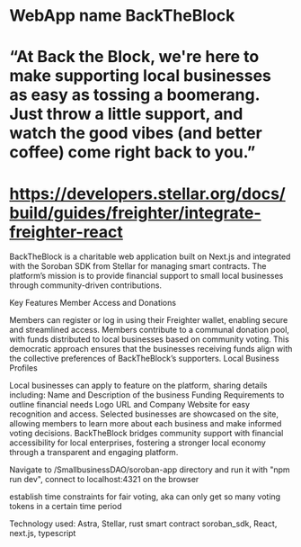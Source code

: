 # WebApp name BackTheBlock

# “At Back the Block, we're here to make supporting local businesses as easy as tossing a boomerang. Just throw a little support, and watch the good vibes (and better coffee) come right back to you.”

# https://developers.stellar.org/docs/build/guides/freighter/integrate-freighter-react

BackTheBlock is a charitable web application built on Next.js and integrated with the Soroban SDK from Stellar for managing smart contracts. The platform’s mission is to provide financial support to small local businesses through community-driven contributions.

Key Features
Member Access and Donations

Members can register or log in using their Freighter wallet, enabling secure and streamlined access.
Members contribute to a communal donation pool, with funds distributed to local businesses based on community voting. This democratic approach ensures that the businesses receiving funds align with the collective preferences of BackTheBlock’s supporters.
Local Business Profiles

Local businesses can apply to feature on the platform, sharing details including:
Name and Description of the business
Funding Requirements to outline financial needs
Logo URL and Company Website for easy recognition and access.
Selected businesses are showcased on the site, allowing members to learn more about each business and make informed voting decisions.
BackTheBlock bridges community support with financial accessibility for local enterprises, fostering a stronger local economy through a transparent and engaging platform. 

Navigate to /SmallbusinessDAO/soroban-app directory and run it with "npm run dev", connect to localhost:4321 on the browser

establish time constraints for fair voting, aka can only get so many voting tokens in a certain time period

Technology used: Astra, Stellar, rust smart contract soroban_sdk, React, next.js, typescript
